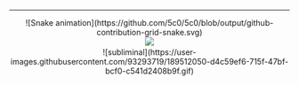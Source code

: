 
---
<div align="center"
![you are a skid](https://user-images.githubusercontent.com/93293719/189511766-ee5dd308-9e51-4415-a9ac-cb655bafaa42.gif)  
<div>
![Snake animation](https://github.com/5c0/5c0/blob/output/github-contribution-grid-snake.svg)
<div align="center">
<img src="https://profile-counter.glitch.me/5c0/count.svg"/>
<div><div align="center">
![subliminal](https://user-images.githubusercontent.com/93293719/189512050-d4c59ef6-715f-47bf-bcf0-c541d2408b9f.gif)
  <div>
